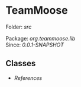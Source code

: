 TeamMoose
===========
Folder: <i>src</i><p>
Package: <i>org.teammoose.lib</i><br>
Since: <i>0.0.1-SNAPSHOT</i><br>

Classes
---

- <i>References</i>